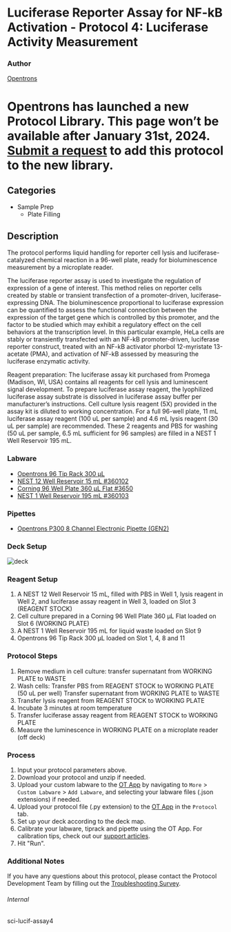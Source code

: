 # Luciferase Reporter Assay for NF-kB Activation - Protocol 4: Luciferase Activity Measurement


### Author
[Opentrons](https://opentrons.com/)



# Opentrons has launched a new Protocol Library. This page won’t be available after January 31st, 2024. [Submit a request](https://docs.google.com/forms/d/e/1FAIpQLSdYYp9QCKow4nn0KlCVsMS3HX0eJ0N9O7-erajKvcpT0lWbSg/viewform) to add this protocol to the new library.

## Categories
* Sample Prep
	* Plate Filling


## Description
The protocol performs liquid handling for reporter cell lysis and luciferase-catalyzed chemical reaction in a 96-well plate, ready for bioluminescence measurement by a microplate reader.

The luciferase reporter assay is used to investigate the regulation of expression of a gene of interest. This method relies on reporter cells created by stable or transient transfection of a promoter-driven, luciferase-expressing DNA. The bioluminescence proportional to luciferase expression can be quantified to assess the functional connection between the expression of the target gene which is controlled by this promoter, and the factor to be studied which may exhibit a regulatory effect on the cell behaviors at the transcription level. In this particular example, HeLa cells are stably or transiently transfected with an NF-kB promoter-driven, luciferase reporter construct, treated with an NF-kB activator phorbol 12-myristate 13-acetate (PMA), and activation of NF-kB assessed by measuring the luciferase enzymatic activity.

Reagent preparation:
The luciferase assay kit purchased from Promega (Madison, WI, USA) contains all reagents for cell lysis and luminescent signal development. To prepare luciferase assay reagent, the lyophilized luciferase assay substrate is dissolved in luciferase assay buffer per manufacturer’s instructions. Cell culture lysis reagent (5X) provided in the assay kit is diluted to working concentration. For a full 96-well plate, 11 mL luciferase assay reagent (100 uL per sample) and 4.6 mL lysis reagent (30 uL per sample) are recommended. These 2 reagents and PBS for washing (50 uL per sample, 6.5 mL sufficient for 96 samples) are filled in a NEST 1 Well Reservoir 195 mL.


### Labware
* [Opentrons 96 Tip Rack 300 µL](https://shop.opentrons.com/collections/opentrons-tips/products/opentrons-300ul-tips)
* [NEST 12 Well Reservoir 15 mL #360102](http://www.cell-nest.com/page94?_l=en&product_id=102)
* [Corning 96 Well Plate 360 µL Flat #3650](https://ecatalog.corning.com/life-sciences/b2c/US/en/Microplates/Assay-Microplates/96-Well-Microplates/Corning%C2%AE-96-well-Solid-Black-and-White-Polystyrene-Microplates/p/corning96WellSolidBlackAndWhitePolystyreneMicroplates)
* [NEST 1 Well Reservoir 195 mL #360103](http://www.cell-nest.com/page94?_l=en&product_id=102)


### Pipettes
* [Opentrons P300 8 Channel Electronic Pipette (GEN2)](https://shop.opentrons.com/8-channel-electronic-pipette/)


### Deck Setup
![deck](https://opentrons-protocol-library-website.s3.amazonaws.com/custom-README-images/sci-lucif/pt4.png)


### Reagent Setup

1. A NEST 12 Well Reservoir 15 mL, filled with PBS in Well 1, lysis reagent in Well 2, and luciferase assay reagent in Well 3, loaded on Slot 3 (REAGENT STOCK)
2. Cell culture prepared in a Corning 96 Well Plate 360 µL Flat loaded on Slot 6 (WORKING PLATE)
3. A NEST 1 Well Reservoir 195 mL for liquid waste loaded on Slot 9
4. Opentrons 96 Tip Rack 300 µL loaded on Slot 1, 4, 8 and 11


### Protocol Steps
1. Remove medium in cell culture: transfer supernatant from WORKING PLATE to WASTE
2. Wash cells:
Transfer PBS from REAGENT STOCK to WORKING PLATE (50 uL per well)
Transfer supernatant from WORKING PLATE to WASTE
3. Transfer lysis reagent from REAGENT STOCK to WORKING PLATE
4. Incubate 3 minutes at room temperature
5. Transfer luciferase assay reagent from REAGENT STOCK to WORKING PLATE
6. Measure the luminescence in WORKING PLATE on a microplate reader (off deck)


### Process
1. Input your protocol parameters above.
2. Download your protocol and unzip if needed.
3. Upload your custom labware to the [OT App](https://opentrons.com/ot-app) by navigating to `More` > `Custom Labware` > `Add Labware`, and selecting your labware files (.json extensions) if needed.
4. Upload your protocol file (.py extension) to the [OT App](https://opentrons.com/ot-app) in the `Protocol` tab.
5. Set up your deck according to the deck map.
6. Calibrate your labware, tiprack and pipette using the OT App. For calibration tips, check out our [support articles](https://support.opentrons.com/en/collections/1559720-guide-for-getting-started-with-the-ot-2).
7. Hit "Run".


### Additional Notes
If you have any questions about this protocol, please contact the Protocol Development Team by filling out the [Troubleshooting Survey](https://protocol-troubleshooting.paperform.co/).


###### Internal
sci-lucif-assay4
